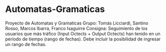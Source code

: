 # Automatas-Gramaticas
Proyecto de Automatas y Gramaticas
Grupo: Tomás Licciardi, Santino Rosso, Marcos Ibarra, Franco Isaguirre
Consigna:
Seguimiento de los usuarios que más tráfico (Input Octects + Output Octects) han tenido en un período de tiempo (rango de fechas). Debe incluir la posibilidad de ingresar un rango de fechas.
